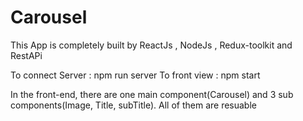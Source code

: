 # Carousel
This App is completely built by ReactJs , NodeJs , Redux-toolkit and RestAPi 

To connect Server : npm run server
To front view : npm start

In the front-end, there are one main component(Carousel) and 3 sub components(Image, Title, subTitle). All of them are resuable
